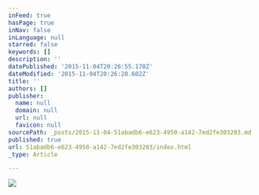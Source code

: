 ```yaml
---
inFeed: true
hasPage: true
inNav: false
inLanguage: null
starred: false
keywords: []
description: ''
datePublished: '2015-11-04T20:26:55.178Z'
dateModified: '2015-11-04T20:26:20.602Z'
title: ''
authors: []
publisher:
  name: null
  domain: null
  url: null
  favicon: null
sourcePath: _posts/2015-11-04-51abadb6-e623-4950-a142-7ed2fe303203.md
published: true
url: 51abadb6-e623-4950-a142-7ed2fe303203/index.html
_type: Article

---
```

![](https://the-grid-user-content.s3-us-west-2.amazonaws.com/e93881c4-8f16-41f8-997a-97383e2e6eb6.jpg)